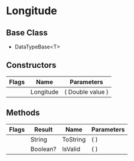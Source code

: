 # Longitude
## Base Class
- DataTypeBase&lt;T&gt;
## Constructors
Flags|Name|Parameters
-|-|-
&nbsp;|Longitude|( Double value )
## Methods
Flags|Result|Name|Parameters
-|-|-|-
&nbsp;|String|ToString|( )
&nbsp;|Boolean?|IsValid|( )
